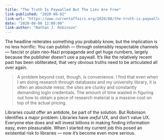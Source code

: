```yaml
---
title: "The Truth Is Paywalled But The Lies Are Free"
link-published: "2020-08-02"
link-url: "https://www.currentaffairs.org/2020/08/the-truth-is-paywalled-but-the-lies-are-free/"
date: "2020-08-08 12:00:00"
link-author: "Nathan J. Robinson"
---
```



The headline reiterates something you probably know, but the implication is no less horrific: You can publish — through ostensibly respectable channels — fascist or plain neo-Nazi propaganda and get huge numbers, largely because the publisher doesn’t use a paywall. It’s like the relatively recent past has been obliterated, that very obvious truths need to be articulated all over again.

> A problem beyond cost, though, is convenience. I find that even when I am doing research through databases and my university library, it is often an absolute mess: the sites are clunky and constantly demanding login credentials. The amount of time wasted in figuring out how to obtain a piece of research material is a massive cost on top of the actual pricing.

Libraries _could_ offer an antidote, be part of the solution. But Robinson identifies a major problem: Libraries have _awful_ UX, and don’t value UX. Everyone else does and will invest billions in making finding information easy, even pleasurable. When I started my current job this posed an existential risk to libraries — now it’s become even more serious.
